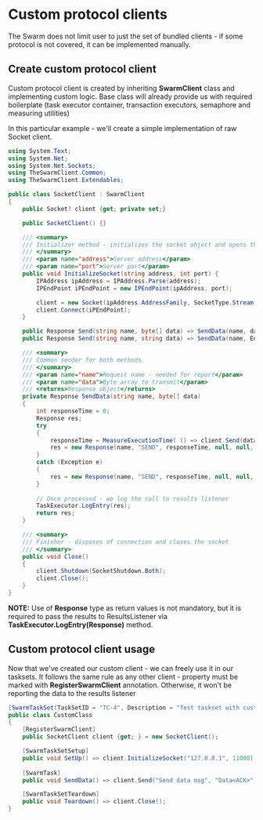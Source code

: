 # Custom protocol clients
The Swarm does not limit user to just the set of bundled clients - if some protocol is not covered, it can be implemented manually.

## Create custom protocol client
Custom protocol client is created by inheriting **SwarmClient** class and implementing custom logic.
Base class will already provide us with required boilerplate (task executor container, transaction executors, semaphore and measuring utilities)

In this particular example - we'll create a simple implementation of raw Socket client.
```cs
using System.Text;
using System.Net;
using System.Net.Sockets;
using TheSwarmClient.Common;
using TheSwarmClient.Extendables;

public class SocketClient : SwarmClient
{
    public Socket? client {get; private set;}

    public SocketClient() {}

    /// <summary>
    /// Initializer method - initializes the socket object and opens the connection
    /// </summary>
    /// <param name="address">Server address</param>
    /// <param name="port">Server port</param>
    public void InitializeSocket(string address, int port) {
        IPAddress ipAddress = IPAddress.Parse(address);
        IPEndPoint iPEndPoint = new IPEndPoint(ipAddress, port); 

        client = new Socket(ipAddress.AddressFamily, SocketType.Stream, ProtocolType.Tcp);
        client.Connect(iPEndPoint);  
    }

    public Response Send(string name, byte[] data) => SendData(name, data);
    public Response Send(string name, string data) => SendData(name, Encoding.UTF8.GetBytes(data));

    /// <summary>
    /// Common sender for both methods
    /// </summary>
    /// <param name="name">Request name - needed for report</param>
    /// <param name="data">Byte array to transmit</param>
    /// <returns>Response object</returns>
    private Response SendData(string name, byte[] data)
    {
        int responseTime = 0;
        Response res;
        try
        {
            responseTime = MeasureExecutionTime( () => client.Send(data) );
            res = new Response(name, "SEND", responseTime, null, null, false);
        }
        catch (Exception e)
        {
            res = new Response(name, "SEND", responseTime, null, null, false, true, e.ToString());
        }
        
        // Once processed - we log the call to results listener
        TaskExecutor.LogEntry(res);
        return res;
    }

    /// <summary>
    /// Finisher - disposes of connection and closes the socket
    /// </summary>
    public void Close() 
    {
        client.Shutdown(SocketShutdown.Both);
        client.Close();
    }
}
```
**NOTE:** Use of **Response** type as return values is not mandatory, but it is required to pass the results to ResultsListener via **TaskExecutor.LogEntry(Response)** method.

## Custom protocol client usage
Now that we've created our custom client - we can freely use it in our tasksets.
It follows the same rule as any other client - property must be marked with **RegisterSwarmClient** annotation. Otherwise, it won't be reporting the data to the results listener
```cs
[SwarmTaskSet(TaskSetID = "TC-4", Description = "Test taskset with custom socket client")]
public class CustomClass
{
    [RegisterSwarmClient]
    public SocketClient client {get; } = new SocketClient();

    [SwarmTaskSetSetup]
    public void SetUp() => client.InitializeSocket("127.0.0.1", 11000);
    
    [SwarmTask]
    public void SendData() => client.Send("Send data msg", "Data<ACK>");

    [SwarmTaskSetTeardown]
    public void Teardown() => client.Close();
}
```